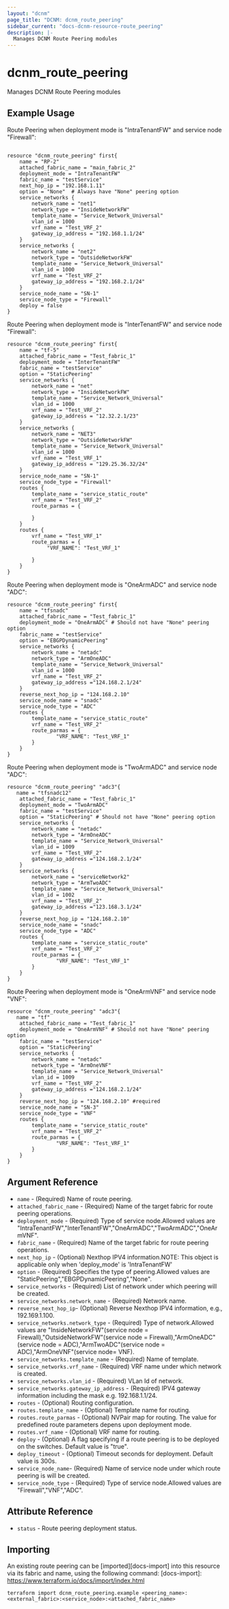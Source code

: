 ```yaml
---
layout: "dcnm"
page_title: "DCNM: dcnm_route_peering"
sidebar_current: "docs-dcnm-resource-route_peering"
description: |-
  Manages DCNM Route Peering modules
---
```


# dcnm_route_peering #
Manages DCNM Route Peering modules

## Example Usage ##

Route Peering when deployment mode is "IntraTenantFW" and service node "Firewall":
```hcl

resource "dcnm_route_peering" first{
    name = "RP-2"
    attached_fabric_name = "main_fabric_2"
    deployment_mode = "IntraTenantFW"
    fabric_name = "testService"
    next_hop_ip = "192.168.1.11"
    option = "None"  # Always have "None" peering option
    service_networks {
        network_name = "net1"
        network_type = "InsideNetworkFW"
        template_name = "Service_Network_Universal"
        vlan_id = 1000
        vrf_name = "Test_VRF_2"
        gateway_ip_address = "192.168.1.1/24"
    }
    service_networks {
        network_name = "net2"
        network_type = "OutsideNetworkFW"
        template_name = "Service_Network_Universal"
        vlan_id = 1000
        vrf_name = "Test_VRF_2"
        gateway_ip_address = "192.168.2.1/24"
    }
    service_node_name = "SN-1"
    service_node_type = "Firewall"
    deploy = false
}

```
Route Peering when deployment mode is "InterTenantFW" and service node "Firewall":
```hcl
resource "dcnm_route_peering" first{
    name = "tf-5"
    attached_fabric_name = "Test_fabric_1"
    deployment_mode = "InterTenantFW"
    fabric_name = "testService"
    option = "StaticPeering"
    service_networks {
        network_name = "net"
        network_type = "InsideNetworkFW"
        template_name = "Service_Network_Universal"
        vlan_id = 1000
        vrf_name = "Test_VRF_2"
        gateway_ip_address = "12.32.2.1/23"
    }
    service_networks {
        network_name = "NET3"
        network_type = "OutsideNetworkFW"
        template_name = "Service_Network_Universal"
        vlan_id = 1000
        vrf_name = "Test_VRF_1"
        gateway_ip_address = "129.25.36.32/24"
    }
    service_node_name = "SN-1"
    service_node_type = "Firewall"
    routes {
        template_name = "service_static_route"
        vrf_name = "Test_VRF_2"
        route_parmas = {

        }
    }
    routes {
        vrf_name = "Test_VRF_1"
        route_parmas = {
             "VRF_NAME": "Test_VRF_1"
   
        }
    }
}
```
Route Peering when deployment mode is "OneArmADC" and service node "ADC":
```hcl
resource "dcnm_route_peering" first{
    name = "tfsnadc"
    attached_fabric_name = "Test_fabric_1"
    deployment_mode = "OneArmADC" # Should not have "None" peering option
    fabric_name = "testService"
    option = "EBGPDynamicPeering"
    service_networks {
        network_name = "netadc"
        network_type = "ArmOneADC"
        template_name = "Service_Network_Universal"
        vlan_id = 1000
        vrf_name = "Test_VRF_2"
        gateway_ip_address ="124.168.2.1/24"
    }
    reverse_next_hop_ip = "124.168.2.10"
    service_node_name = "snadc"
    service_node_type = "ADC"
    routes {
        template_name = "service_static_route"
        vrf_name = "Test_VRF_2"
        route_parmas = {
                "VRF_NAME": "Test_VRF_1"
        }
    }
}
```
Route Peering when deployment mode is "TwoArmADC" and service node "ADC":
```hcl
resource "dcnm_route_peering" "adc3"{
   name = "tfsnadc12"
    attached_fabric_name = "Test_fabric_1"
    deployment_mode = "TwoArmADC"
    fabric_name = "testService"
    option = "StaticPeering" # Should not have "None" peering option
    service_networks {
        network_name = "netadc"
        network_type = "ArmOneADC"
        template_name = "Service_Network_Universal"
        vlan_id = 1009
        vrf_name = "Test_VRF_2"
        gateway_ip_address ="124.168.2.1/24"
    }
    service_networks {
        network_name = "serviceNetwork2"
        network_type = "ArmTwoADC"
        template_name = "Service_Network_Universal"
        vlan_id = 1002
        vrf_name = "Test_VRF_2"
        gateway_ip_address ="123.168.3.1/24"
    }
    reverse_next_hop_ip = "124.168.2.10"
    service_node_name = "snadc"
    service_node_type = "ADC"
    routes {
        template_name = "service_static_route"
        vrf_name = "Test_VRF_2"
        route_parmas = {
                "VRF_NAME": "Test_VRF_1"
        }
    }
}
```
Route Peering when deployment mode is "OneArmVNF" and service node "VNF":
```hcl
resource "dcnm_route_peering" "adc3"{
   name = "tf"
    attached_fabric_name = "Test_fabric_1"
    deployment_mode = "OneArmVNF" # Should not have "None" peering option
    fabric_name = "testService"
    option = "StaticPeering"
    service_networks {
        network_name = "netadc"
        network_type = "ArmOneVNF"
        template_name = "Service_Network_Universal"
        vlan_id = 1009
        vrf_name = "Test_VRF_2"
        gateway_ip_address ="124.168.2.1/24"
    }
    reverse_next_hop_ip = "124.168.2.10" #required
    service_node_name = "SN-3"
    service_node_type = "VNF"
    routes {
        template_name = "service_static_route"
        vrf_name = "Test_VRF_2"
        route_parmas = {
                "VRF_NAME": "Test_VRF_1"
        }
    }
}
```
## Argument Reference ##

* `name` - (Required) Name of route peering.
* `attached_fabric_name` - (Required) Name of the target fabric for route peering operations.
* `deployment_mode` - (Required) Type of service node.Allowed values are "IntraTenantFW","InterTenantFW","OneArmADC","TwoArmADC","OneArmVNF".
* `fabric_name` - (Required) Name of the target fabric for route peering operations.
* `next_hop_ip` - (Optional) Nexthop IPV4 information.NOTE: This object is applicable only when 'deploy_mode' is 'IntraTenantFW'
* `option` - (Required) Specifies the type of peering.Allowed values are "StaticPeering","EBGPDynamicPeering","None".
* `service_networks` - (Required) List of network under which peering will be created.
* `service_networks.network_name` - (Required) Network name.
* `reverse_next_hop_ip`- (Optional)  Reverse Nexthop IPV4 information, e.g., 192.169.1.100.
* `service_networks.network_type` - (Required) Type of network.Allowed values are "InsideNetworkFW"(service node = Firewall),"OutsideNetworkFW"(service node = Firewall),"ArmOneADC"(service node = ADC),"ArmTwoADC"(service node = ADC),"ArmOneVNF"(service node= VNF).
* `service_networks.template_name` - (Required) Name of template.
* `service_networks.vrf_name` - (Required) VRF name under which network is created.
* `service_networks.vlan_id` - (Required) VLan Id of network.
* `service_networks.gateway_ip_address` - (Required) IPV4 gateway information including the mask e.g. 192.168.1.1/24.
* `routes` - (Optional) Routing configuration.
* `routes.template_name` - (Optional) Template name for routing.
* `routes.route_parmas` - (Optional) NVPair map for routing. The value for predefined route parameters depens upon deployment mode.
* `routes.vrf_name` - (Optional) VRF name for routing.
* `deploy` - (Optional) A flag specifying if a route peering is to be deployed on the switches. Default value is "true".
* `deploy_timeout` - (Optional) Timeout seconds for deployment. Default value is 300s.
* `service_node_name`- (Required) Name of service node under which route peering is will be created.
* `service_node_type` - (Required) Type of service node.Allowed values are "Firewall","VNF","ADC".

## Attribute Reference

* `status` - Route peering deployment status.

## Importing ##

An existing route peering can be [imported][docs-import] into this resource via its fabric and name, using the following command:
[docs-import]: https://www.terraform.io/docs/import/index.html


```
terraform import dcnm_route_peering.example <peering_name>:<external_fabric>:<service_node>:<attached_fabric_name>
```
